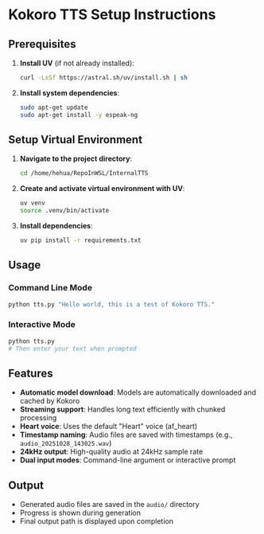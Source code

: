 # Kokoro TTS Setup Instructions

## Prerequisites

1. **Install UV** (if not already installed):
   ```bash
   curl -LsSf https://astral.sh/uv/install.sh | sh
   ```

2. **Install system dependencies**:
   ```bash
   sudo apt-get update
   sudo apt-get install -y espeak-ng
   ```

## Setup Virtual Environment

1. **Navigate to the project directory**:
   ```bash
   cd /home/hehua/RepoInWSL/InternalTTS
   ```

2. **Create and activate virtual environment with UV**:
   ```bash
   uv venv
   source .venv/bin/activate
   ```

3. **Install dependencies**:
   ```bash
   uv pip install -r requirements.txt
   ```

## Usage

### Command Line Mode
```bash
python tts.py "Hello world, this is a test of Kokoro TTS."
```

### Interactive Mode
```bash
python tts.py
# Then enter your text when prompted
```

## Features

- **Automatic model download**: Models are automatically downloaded and cached by Kokoro
- **Streaming support**: Handles long text efficiently with chunked processing
- **Heart voice**: Uses the default "Heart" voice (af_heart)
- **Timestamp naming**: Audio files are saved with timestamps (e.g., `audio_20251028_143025.wav`)
- **24kHz output**: High-quality audio at 24kHz sample rate
- **Dual input modes**: Command-line argument or interactive prompt

## Output

- Generated audio files are saved in the `audio/` directory
- Progress is shown during generation
- Final output path is displayed upon completion
